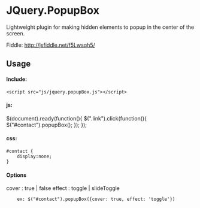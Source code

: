 JQuery.PopupBox
===============

Lightweight plugin for making hidden elements to popup in the center of the screen.

Fiddle:
http://jsfiddle.net/f5Lwsqh5/

<h2>Usage</h2>

<h4>Include:</h4>

	<script src="js/jquery.popupBox.js"></script>

<h4>js:</h4>
	$(document).ready(function(){
		$(".link").click(function(){
			$("#contact").popupBox();
		});
	});
	
<h4>css:</h4>

	#contact {
		display:none;
	}
		
<h4>Options</h4>
		cover : true | false
		effect : toggle | slideToggle
		
		ex: $("#contact").popupBox({cover: true, effect: 'toggle'})
